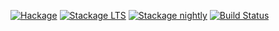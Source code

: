 [![Hackage](https://img.shields.io/hackage/v/StateVar.svg)](https://hackage.haskell.org/package/StateVar)
[![Stackage LTS](https://www.stackage.org/package/StateVar/badge/lts)](https://www.stackage.org/lts/package/StateVar)
[![Stackage nightly](https://www.stackage.org/package/StateVar/badge/nightly)](https://www.stackage.org/nightly/package/StateVar)
[![Build Status](https://github.com/haskell-opengl/StateVar/actions/workflows/haskell-ci.yml/badge.svg)](https://github.com/haskell-opengl/StateVar/actions/workflows/haskell-ci.yml)
